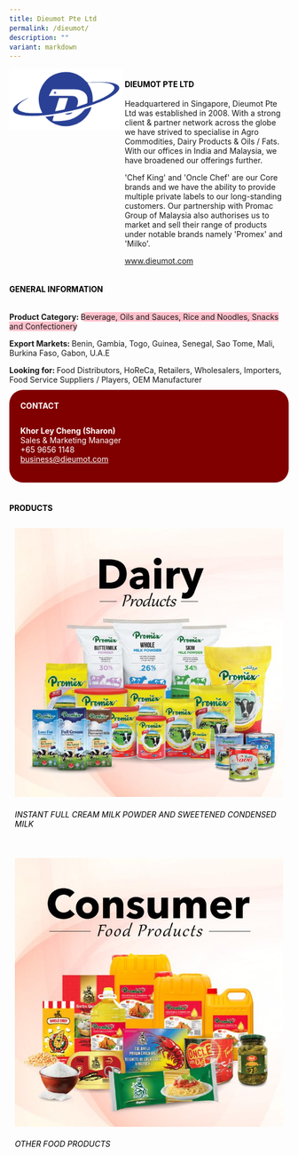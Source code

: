 ```yaml
---
title: Dieumot Pte Ltd
permalink: /dieumot/
description: ""
variant: markdown
---
```

<div class="flex-paragraph">
	<div style="display: flex; flex-wrap: wrap;" class="flex-container">
		<div style="flex: 1 1 40%; display: block;" class="card sgds">
			<img src="/images/dieumot_logo.png">
		</div>
		<div style="flex: 1 1 58%; display: block; margin-left: 3px" class="card-sgds">
			<h4 style="text-transform: uppercase; color: black;"><b>Dieumot Pte Ltd</b></h4>
			<p>Headquartered in Singapore, Dieumot Pte Ltd was established in 2008. With a strong client &amp; partner network across the globe we have strived to specialise in Agro Commodities, Dairy Products &amp; Oils / Fats. With our offices in India and Malaysia, we have broadened our offerings further.</p>
			<p>'Chef King' and 'Oncle Chef' are our Core brands and we have the ability to provide multiple private labels to our long-standing customers. Our partnership with Promac Group of Malaysia also authorises us to market and sell their range of products under notable brands namely 'Promex' and 'Milko'.</p>
			<p><a target="_blank" href="https://www.dieumot.com">www.dieumot.com</a></p>
		</div>
	</div>
</div>

<h4 style="text-transform: uppercase; color: black;">
	<b>General Information</b>
</h4>
<div style="display: flex; flex-wrap: wrap;" class="flex-container">
	<div style="flex: 1 1 65%; display: block; align-self: stretch" class="card sgds">
		<div class="flex-paragraph">
			<p>
				<b>Product Category: </b>
				<span style="background-color: pink; border-radius: 10px;">Beverage, Oils and Sauces, Rice and Noodles, Snacks and Confectionery</span>
			</p>
			<p>
				<b>Export Markets: </b>Benin, Gambia, Togo, Guinea, Senegal, Sao Tome, Mali, Burkina Faso, Gabon, U.A.E
			</p>
			<p style="margin-bottom: 10px;">
				<b>Looking for: </b>Food Distributors, HoReCa, Retailers, Wholesalers, Importers, Food Service Suppliers / Players, OEM Manufacturer
			</p>
		</div>
	</div>
	<div style="flex: 1 1 35%; padding: 10px; display: block; background-color: maroon; border-radius: 25px; align-self: center;" class="card sgds">
		<h4 style="color: white; margin-top: 10px; margin-left: 10px;">CONTACT</h4>
		<div class="flex-paragraph">
			<p style="padding: 10px; color: white;">
				<b>Khor Ley Cheng (Sharon)</b>
				<br>Sales &amp; Marketing Manager<br>+65 9656 1148<br>
				<a style="color: white;" href="mailto:business@dieumot.com">business@dieumot.com</a>
			</p>
		</div>
	</div>
</div>
<br>
<h4 style="text-transform: uppercase; color: black;">
	<b>Products</b>
</h4>
<div style="display: flex; flex-wrap: wrap;">
	<div style="flex: 1 1 47%; margin: 10px; display: block;" class="card sgds">
		<div style="display: block;" class="flex-image">
			<img src="/images/dieumot_product_01.jpg">
		</div>
		<div class="flex-paragraph">
			<h6 style="text-transform: uppercase; color: black;">Instant Full Cream Milk Powder and Sweetened Condensed Milk</h6>
		</div>
	</div>
	<div style="flex: 1 1 47%; margin: 10px; display: block;" class="card sgds">
		<div style="display: block;" class="flex-image">
			<img src="/images/dieumot_product_02.jpg">
		</div>
		<div class="flex-paragraph">
			<h6 style="text-transform: uppercase; color: black;">Other Food Products</h6>
		</div>
	</div>
</div>